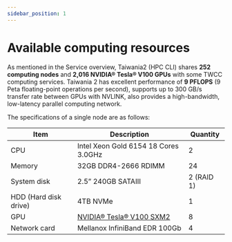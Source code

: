```yaml
---
sidebar_position: 1
---
```


# Available computing resources

As mentioned in the Service overview, Taiwania2 (HPC CLI) shares **252 computing nodes** and **2,016 NVIDIA® Tesla® V100 GPUs** with some TWCC computing services. Taiwania 2 has excellent performance of **9 PFLOPS** (9 Peta floating-point operations per second), supports up to 300 GB/s transfer rate between GPUs with NVLINK, also provides a high-bandwidth, low-latency parallel computing network.

The specifications of a single node are as follows:

| Item | Description | Quantity |
| -------- | -------- | -------- |
| CPU    | Intel Xeon Gold 6154 18 Cores 3.0GHz   |  2    |
| Memory    | 32GB DDR4-2666 RDIMM   |  24     |
| System disk    | 2.5” 240GB SATAIII   |  2 (RAID 1)     |
| HDD (Hard disk drive)    | 4TB NVMe   |  1     |
| GPU    | [NVIDIA® Tesla® V100 SXM2](https://www.nvidia.com/en-us/data-center/v100/)   |  8     |
| Network card    | Mellanox InfiniBand EDR 100Gb  |  4     |
